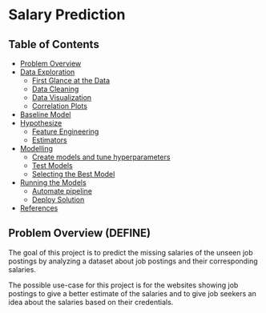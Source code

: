 # Salary Prediction
## Table of Contents
* [Problem Overview](#problem-overview-define)
* [Data Exploration](#data-exploration-discover)
    - [First Glance at the Data](#first-glance-at-the-data)
    - [Data Cleaning](#data-cleaning)
    - [Data Visualization](#data-visualization)
    - [Correlation Plots](#correlation-plots)
* [Baseline Model](#baseline-model)
* [Hypothesize](#hypothesize)
    - [Feature Engineering](#feature-engineering)
    - [Estimators](#estimators)
* [Modelling](#modelling-develop)
    - [Create models and tune hyperparameters](#create-models-and-tune-hyperparameters)
    - [Test Models](#test-models)
    - [Selecting the Best Model](#selecting-the-best-model)
* [Running the Models](#running-the-model-deploy)
    - [Automate pipeline](#automate-pipeline)
    - [Deploy Solution](#deploy-solution)
* [References](#references)

## Problem Overview (DEFINE)
The goal of this project is to predict the missing salaries of the unseen job postings by analyzing a dataset about job postings and their corresponding salaries.

The possible use-case for this project is for the websites showing job postings to give a better estimate of the salaries and to give job seekers an idea about the salaries based on their credentials.
